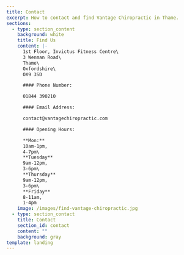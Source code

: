 ```yaml
---
title: Contact
excerpt: How to contact and find Vantage Chiropractic in Thame.
sections:
  - type: section_content
    background: white
    title: Find Us
    content: |-
      1st Floor, Invictus Fitness Centre\
      3 Wenman Road\
      Thame\
      Oxfordshire\
      OX9 3SD

      #### Phone Number:

      01844 390210

      #### Email Address:

      contact@vantagechiropractic.com

      #### Opening Hours:

      **Mon:**
      10am-1pm,
      4-7pm\
      **Tuesday**
      9am-12pm,
      3-6pm\
      **Thursday** 
      9am-12pm,
      3-6pm\
      **Friday**
      8-11am,
      1-4pm
    image: /images/find-vantage-chiropractic.jpg
  - type: section_contact
    title: Contact
    section_id: contact
    content: ""
    background: gray
template: landing
---
```

